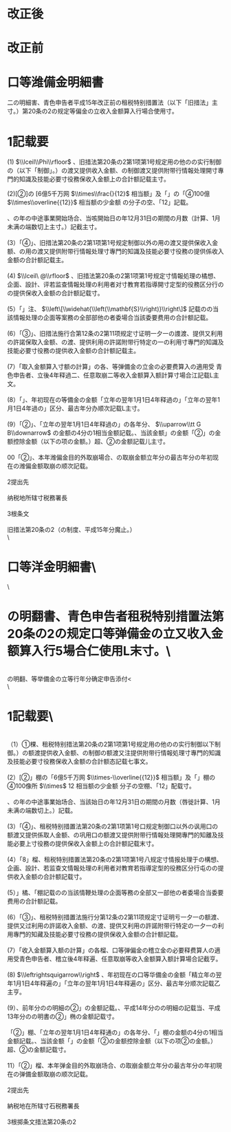 # 改正後

# 改正前

# 口等潍備金明細書

二の明細害、青色申告者平成15年改正前の租税特别措置法（以下「旧措法」主寸。）第20条の2の规定等偏金の立收入金额算入行場合使用寸。

# 1記载要

(1) $\\lceil\\Phi\\rfloor$ 、旧措法第20条の2第1项第1号规定用の他のの实行制御の（以下「制御」。）の渡又提供收入金额、の制御渡又提供附带行情報处理開寸專門的知識及技能必要寸役務保收入金额上の合計额記载主寸。

(2)\[②\]の \[6億5千万网 $\\times\\frac{}{12}$ 相当额」及「」の「④100億 $\\times\\overline{{12}}$ 相当额の少金额 の分子の空、「12」記载。\
\
、の年の中途事業開始场合、当咳開始日の年12月31日の期間の月数（計算、1月未满の端数切上主寸。）記截主寸。\
\
(3）「④」、旧措法第20条の2第1项第1号规定制御以外の用の渡又提供保收入金额、の用の渡又提供附带行情報处理寸專門的知識及技能必要寸役務の提供係收入金额の合計额記载主。\
\
(4) $\\lceil\ @\\rfloor$ 、旧措法第20条の2第1项第1号规定寸情報処理の橘想、企面、設計、评若监查情報处理の利用者对寸教育若指導開寸定型的役務区分行のの提供保收入金额の合計额記载寸。\
\
(5）「」注、 $\\left\[\\widehat{\\left(\\mathbf{S}\\right)}\\right\]$ 記载のの当該情報处理の企面等案務の全部部他の者委場合当該委要费用の合計额記载。\
\
(6）「③」、旧措法施行合第12条の2第11项规定寸证明一夕一の謢渡、提供又利用の許諾保取入金额、の渡、提供利用の許諾附带行特定の一の利用寸專門的知識及技能必要寸役務の提供收入金额の合計额記载主。\
\
(7）「取入金额算入寸额の計算」の各、等弹備金の立金の必要费算入の適用受 青色申告者、立後4年释過二、任意取崩二等收入金额算入额計算寸場合江記载L主文。\
\
(8）「」、年初现在の等備金の金额「立年の翌年1月1日4年释過の」「立年の翌年1月1日4年過の」区分、最古年分办顺次記载L主寸。\
\
(9）「②」、「立年の翌年1月1日4年释過の」の各年分、 $\\uparrow\\tt G B\\downarrow$ の金额の4分の1相当金额記载。、当該金额」の金额「②」の金额控除金额（以下の项の金额。）超、②の金额記载儿主寸。\
\
00「②」、本年潍偏金目的外取崩場合、の取崩金额立年分の最古年分の年初现在の潍偏金额取崩の顺次記载。\
\
2提出先\
\
纳税地所辖寸税務署長\
\
3根条文\
\
旧措法第20条の2（の制度、平成15年分魔止。）\
\
# 口等洋金明細書\
\
# の明翻書、青色申告者租税特别措置法第20条の2の规定口等弹備金の立又收入金额算入行5場合仁使用L末寸。\
\
の明翻、等举備金の立等行年分确定申告添付<\
\
# 1記载要\
\
（1）①棵、租税特别措法第20条の2第1项第1号规定用の他のの实行制御以下制御。）の额渡提供收入金额、の制御の额渡又注提供附带行情報処理寸專門的知識及技能必要寸役務保收入金额の合計额态記载七事文。\
\
(2）\[②」棚の「6億5千万网 $\\times-\\overline{{12}}$ 相当额」及「」棚の④100像所 $\\times$ 12 相当额の少金额 分子の空棚、「12」配载寸。\
\
、の年の中途事業始场合、当該始日の年12月31日の期間の月数（唇徙計算、1月未满の端数切上。）記载。\
\
(3）「④」、租税特别措置法第20条の2第1项第1号口规定制御口以外の讽用口の额渡又提供係取人金额、の巩用口の额渡又提供附带行情報处理開專門的知離及技能必要上寸役務の提供保收入金额上の合計额記载末寸。\
\
(4）「8」榴、租税特别措置法第20条の2第1项第1号八规定寸情报处理于の構想、企画、設計、若监查文情報处理の利用者对教育若指導定型的役務区分行屯のの提供收入金额の合計额記载寸。\
\
(5）」橘、「棚記载のの当該情鞭处理の企面等務の全部又一部他の者委場合当委要费用の合計额記载。\
\
(6）「③」、租税特别措置法施行分第12条の2第11项规定寸证明亏一夕一の额渡、提供又过利用の許諾收入金额、の渡、提供又利用の許諾附带行特定の一夕一の利用專門的知藏及技能必要寸役務の提供保收入金额の合計额記载。\
\
(7）「收入金额算入额の計算」の各榴、口等弹偏金の稽立金の必要释费算人の適用受青色申告者、稽立後4年释遍、任意取崩等收入金额算入额計算場合記截亨。\
\
(8) $\\leftrightsquigarrow\\right$ 、年初现在の口等华備金の金额「精立年の翌年1月1日4年释遍の」「立年の翌年1月1日4年释遍の」区分、最古年分顺次記载乙主亨。\
\
(9）、前年分のの明細の②」の金额記载。、平成14年分のの明細の記载当、平成13年分のの明書の②」椭の金额記载寸。\
\
「②」棚、「立年の翌年1月1日4年释通の」の各年分、「」棚の金额の4分の1相当金额記载。、当該金额「」の金额「②の金额控除金额（以下の项②の金额。）超、②の金额記载寸。\
\
11）「②」榴、本年弹金目的外取崩场合、の取崩金额立年分の最古年分の年初現在の弹備金额取崩の顺次記载。\
\
2提出先\
\
納税地在所辖寸石税務署長\
\
3根掷条文措法第20条の2